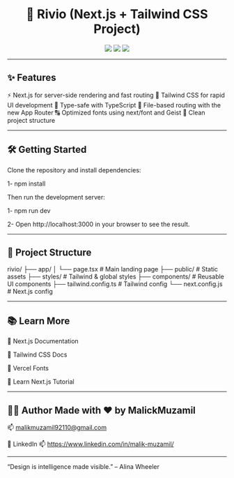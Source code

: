 <h1 align="center">🚀 Rivio (Next.js + Tailwind CSS Project)</h1>

<p align="center">
  <img src="https://img.shields.io/badge/Built%20With-Next.js%20%26%20Tailwind-blueviolet?style=for-the-badge" />
  <img src="https://img.shields.io/badge/Responsive-Yes-brightgreen?style=for-the-badge" />
  <img src="https://img.shields.io/badge/License-Tailwind%20UI%20License-orange?style=for-the-badge" />
</p>

---

## ✨ Features
⚡ Next.js for server-side rendering and fast routing
🎨 Tailwind CSS for rapid UI development
💾 Type-safe with TypeScript
📁 File-based routing with the new App Router
🔠 Optimized fonts using next/font and Geist
🧱 Clean project structure

---

## 🛠️ Getting Started
Clone the repository and install dependencies:

1- npm install

Then run the development server:

1- npm run dev

2- Open http://localhost:3000 in your browser to see the result.

---

## 📁 Project Structure
rivio/
├── app/
│   └── page.tsx        # Main landing page
├── public/             # Static assets
├── styles/             # Tailwind & global styles
├── components/         # Reusable UI components
├── tailwind.config.ts  # Tailwind config
└── next.config.js      # Next.js config

---
## 📚 Learn More

🔗 Next.js Documentation

🔗 Tailwind CSS Docs

🔗 Vercel Fonts

🔗 Learn Next.js Tutorial

---

## 🧑‍💻 Author Made with ❤️ by MalickMuzamil 

📫 malikmuzamil92110@gmail.com 

🔗 LinkedIn 📫 https://www.linkedin.com/in/malik-muzamil/

---

“Design is intelligence made visible.” – Alina Wheeler
